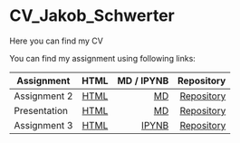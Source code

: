 # CV_Jakob_Schwerter
Here you can find my CV

You can find my assignment using following links:

| Assignment       | HTML           | MD / IPYNB  | Repository |
| ------------- |:-------------:| --------------:| --------------:|
| Assignment 2     | [HTML](http://jaschwer.github.io/assignment2/)     | [MD](https://github.com/jaschwer/assignment2/blob/gh-pages/assignment2_1.md)  | [Repository](https://github.com/jaschwer/assignment2/tree/gh-pages">Repository-Assignment2)|
| Presentation     | [HTML](http://jaschwer.github.io/presentation/)     | [MD](https://github.com/jaschwer/presentation/blob/gh-pages/presentation.md)  | [Repository](https://github.com/jaschwer/presentation/tree/gh-pages)|
| Assignment 3 | [HTML](http://jaschwer.github.io/Third_Assignment/)       |  [IPYNB](https://github.com/jaschwer/Third_Assignment/blob/master/Third_Assignment.ipynb)  | [Repository](https://github.com/jaschwer/Third_Assignment) |

